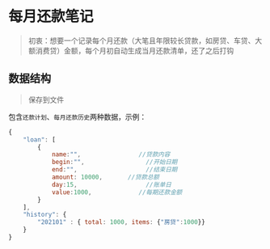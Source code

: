 # 每月还款笔记
> 初衷：想要一个记录每个月还款（大笔且年限较长贷款，如房贷、车贷、大额消费贷）金额，每个月初自动生成当月还款清单，还了之后打钩

## 数据结构
> 保存到文件

包含`还款计划`、`每月还款历史`两种数据，示例：

```javascript
{
    "loan": [
        { 
            name:"",                //贷款内容
            begin:"",                 //开始日期
            end:"",                   //结束日期
            amount: 10000,       //贷款总额
            day:15,                   //账单日
            value:1000,             //每期还款金额
        }
    ],
    "history": {
        "202101" : { total: 1000, items: {"房贷":1000}}
    }
}
```
